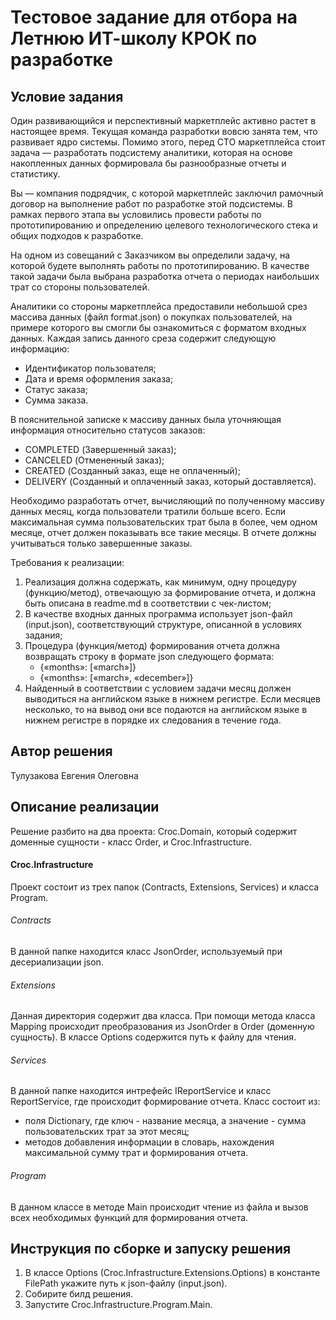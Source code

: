 # Тестовое задание для отбора на Летнюю ИТ-школу КРОК по разработке

## Условие задания
Один развивающийся и перспективный маркетплейс активно растет в настоящее время. Текущая команда разработки вовсю занята тем, что развивает ядро системы. Помимо этого, перед CTO маркетплейса стоит задача — разработать подсистему аналитики, которая на основе накопленных данных формировала бы разнообразные отчеты и статистику.

Вы — компания подрядчик, с которой маркетплейс заключил рамочный договор на выполнение работ по разработке этой подсистемы. В рамках первого этапа вы условились провести работы по прототипированию и определению целевого технологического стека и общих подходов к разработке.

На одном из совещаний с Заказчиком вы определили задачу, на которой будете выполнять работы по прототипированию. В качестве такой задачи была выбрана разработка отчета о периодах наибольших трат со стороны пользователей.

Аналитики со стороны маркетплейса предоставили небольшой срез массива данных (файл format.json) о покупках пользователей, на примере которого вы смогли бы ознакомиться с форматом входных данных. Каждая запись данного среза содержит следующую информацию:
- Идентификатор пользователя;
- Дата и время оформления заказа;
- Статус заказа;
- Сумма заказа.

В пояснительной записке к массиву данных была уточняющая информация относительно статусов заказов:
- COMPLETED (Завершенный заказ);
- CANCELED (Отмененный заказ);
- CREATED (Созданный заказ, еще не оплаченный);
- DELIVERY (Созданный и оплаченный заказ, который доставляется).

Необходимо разработать отчет, вычисляющий по полученному массиву данных месяц, когда пользователи тратили больше всего. Если максимальная сумма пользовательских трат была в более, чем одном месяце, отчет должен показывать все такие месяцы. В отчете должны учитываться только завершенные заказы.

Требования к реализации:
1. Реализация должна содержать, как минимум, одну процедуру (функцию/метод), отвечающую за формирование отчета, и должна быть описана в readme.md в соответствии с чек-листом;
2. В качестве входных данных программа использует json-файл (input.json), соответствующий структуре, описанной в условиях задания;
3. Процедура (функция/метод) формирования отчета должна возвращать строку в формате json следующего формата:
   - {«months»: [«march»]} 
   - {«months»: [«march», «december»]}
4. Найденный в соответствии с условием задачи месяц должен выводиться на английском языке в нижнем регистре. Если месяцев несколько, то на вывод они все подаются на английском языке в нижнем регистре в порядке их следования в течение года.

## Автор решения
Тулузакова Евгения Олеговна
## Описание реализации
Решение разбито на два проекта: Croc.Domain, который  содержит доменные сущности - класс Order, и Croc.Infrastructure.
#### Croc.Infrastructure
Проект состоит из трех папок (Contracts, Extensions, Services) и класса Program.
###### Contracts
В данной папке находится класс JsonOrder, используемый при десериализации json.
###### Extensions
Данная директория содержит два класса. При помощи метода класса Mapping происходит преобразования из JsonOrder в Order (доменную сущность). В классе Options содержится путь к файлу для чтения.
###### Services
В данной папке находится интрефейс IReportService и класс ReportService, где происходит формирование отчета. Класс состоит из:
- поля Dictionary, где ключ - название месяца, а значение - сумма пользовательских трат за этот месяц;
- методов добавления информации в  словарь, нахождения максимальной сумму трат и формирования отчета.

###### Program
В данном классе в методе Main происходит чтение из файла и вызов всех необходимых функций для формирования отчета.

## Инструкция по сборке и запуску решения
1. В классе Options (Croc.Infrastructure.Extensions.Options) в константе FilePath укажите путь к json-файлу (input.json).
2. Собирите билд решения.
3. Запустите Croc.Infrastructure.Program.Main.